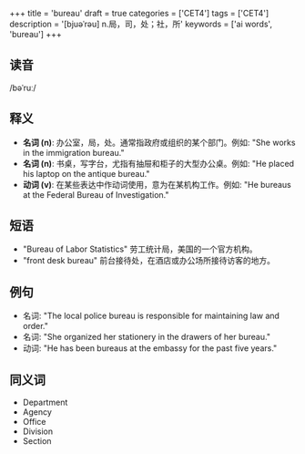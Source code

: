 +++
title = 'bureau'
draft = true
categories = ['CET4']
tags = ['CET4']
description = '[bjuəˈrəu] n.局，司，处；社，所'
keywords = ['ai words', 'bureau']
+++

## 读音
/bəˈruː/

## 释义
- **名词 (n)**: 办公室，局，处。通常指政府或组织的某个部门。例如: "She works in the immigration bureau."
- **名词 (n)**: 书桌，写字台，尤指有抽屉和柜子的大型办公桌。例如: "He placed his laptop on the antique bureau."
- **动词 (v)**: 在某些表达中作动词使用，意为在某机构工作。例如: "He bureaus at the Federal Bureau of Investigation."

## 短语
- "Bureau of Labor Statistics" 劳工统计局，美国的一个官方机构。
- "front desk bureau" 前台接待处，在酒店或办公场所接待访客的地方。

## 例句
- 名词: "The local police bureau is responsible for maintaining law and order."
- 名词: "She organized her stationery in the drawers of her bureau."
- 动词: "He has been bureaus at the embassy for the past five years."

## 同义词
- Department
- Agency
- Office
- Division
- Section
